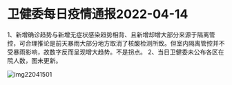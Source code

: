 # 卫健委每日疫情通报2022-04-14

1、新增确诊趋势与新增无症状感染趋势相背、且新增却增大部分来源于隔离管控，可合理推论是前天暴雨大部分地方取消了核酸检测所致。但室内隔离管控并不受暴雨影响，故数字反而呈现增大趋势。不是拐点。
2、当日卫健委未公布各区在院人数，图未更新。

<img decoding="async" src="https://i0.wp.com/s2.loli.net/2022/05/02/2ey8fVJSTWpvoNs.jpg?w=640&#038;ssl=1" alt="img22041501" data-recalc-dims="1" />

